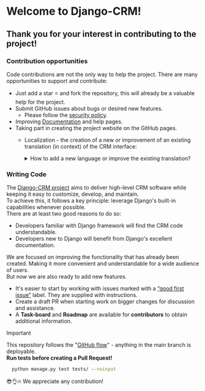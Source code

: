 # Welcome to Django-CRM!

## Thank you for your interest in contributing to the project! 

### Contribution opportunities
Code contributions are not the only way to help the project. There are many opportunities to support and contribute:

- Just add a star ⭐️ and fork the repository, this will already be a valuable help for the project.
- Submit GitHub issues about bugs or desired new features.
  - Please follow the <a href="https://github.com/DjangoCRM/django-crm?tab=security-ov-file#security-ov-file" target="_blank">security policy</a>.
- Improving <a href="https://django-crm-admin.readthedocs.io/" title="Django CRM documentation" target="_blank">Documentation</a> and help pages.
- Taking part in creating the project website on the GitHub pages.
  - Localization - the creation of a new or improvement of an existing translation (in context) of the CRM interface:

    <details>
      <summary>How to add a new language or improve the existing translation?</summary>
      Activate a virtual environment (if used) and install the necessary package:  
  
      - Install Rosetta:

        ```cmd
        pip install django-rosetta
        ```

      - Add the following to the `INSTALLED_APPS` list in the `local_settings.py` (if used) or `settings.py` file:

        ```python
        'rosetta',
        ```
      
        Add a new language (if necessary).

        ```python
        LANGUAGES = [
            ("<locale_name>", _("<language_name>")),
            ("en", _("English")),
        ]
        ```
        A locale name, either a language specification of the form **ll** or a combined language and country specification of the form **ll_CC**.  
    
       - Run the following command to create a new language file or update an existing one:
    
        ```cmd
        python manage.py makemessages -l <locale_name>
        ```

      - Run Django server:
          ```cmd
        python manage.py runserver --settings=webcrm.local_settings
        ```
        or 
        ```cmd
        python manage.py runserver 
        ```
      - Open the http://localhost:8000/rosetta/files/project/ in your browser.
      - Select a language and edit the translation.
      - Save the changes (to see the result on the CRM website, you need to restart the server).
      - Create a pull request with the modified files.
    </details>

### Writing Code

The <a href="https://github.com/DjangoCRM/django-crm" title="Client relationship software" target="_blank">Django-CRM project</a> aims to deliver high-level CRM software while keeping it easy to customize, develop, and maintain.  
To achieve this, it follows a key principle: leverage Django's built-in capabilities whenever possible.  
There are at least two good reasons to do so:

- Developers familiar with Django framework will find the CRM code understandable.
- Developers new to Django will benefit from Django's excellent documentation.

We are focused on improving the functionality that has already been created. 
Making it more convenient and understandable for a wide audience of users.  
But now we are also ready to add new features.

- It's easier to start by working with issues marked with a <a href="https://github.com/DjangoCRM/django-crm/labels/good%20first%20issue" target="_blank">“good first issue”</a> label. They are supplied with instructions.
- Create a draft PR when starting work on bigger changes for discussion and assistance.
- A **Task-board** and **Roadmap** are available for **contributors** to obtain additional information.

> [!IMPORTANT]
> This repository follows the "[GitHub flow](https://docs.github.com/en/get-started/using-github/github-flow)" - anything in the main branch is deployable.  
> **Run tests before creating a Pull Request!**  
> 
> ```cmd
>   python manage.py test tests/ --noinput
> ```

😎👌🔥 We appreciate any contribution!